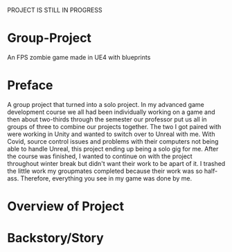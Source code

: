 PROJECT IS STILL IN PROGRESS

# Group-Project
An FPS zombie game made in UE4 with blueprints

# Preface
A group project that turned into a solo project. In my advanced game development course we all had been individually working on a game and then about two-thirds through the semester our professor put us all in groups of three to combine our projects together. The two I got paired with were working in Unity and wanted to switch over to Unreal with me. With Covid, source control issues and problems with their computers not being able to handle Unreal, this project ending up being a solo gig for me. After the course was finished, I wanted to continue on with the project throughout winter break but didn't want their work to be apart of it. I trashed the little work my groupmates completed because their work was so half-ass. Therefore, everything you see in my game was done by me.

# Overview of Project


# Backstory/Story
